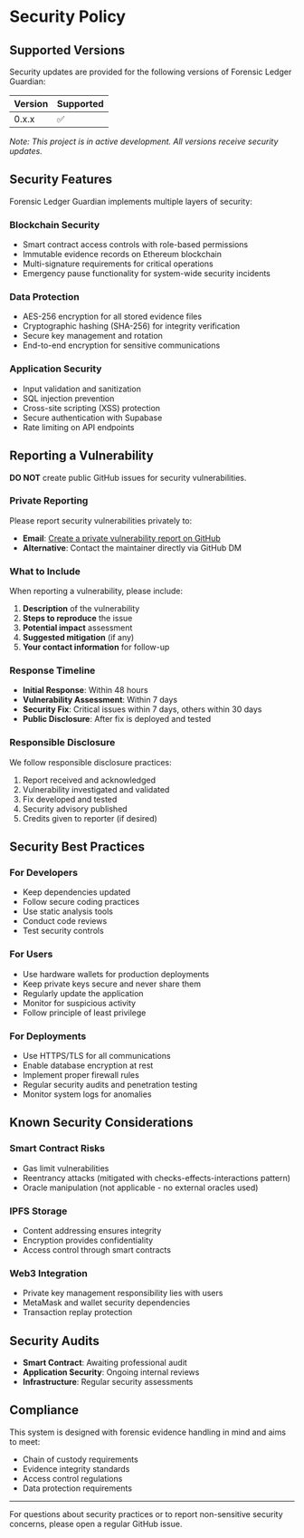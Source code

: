 # Security Policy

## Supported Versions

Security updates are provided for the following versions of Forensic Ledger Guardian:

| Version | Supported          |
| ------- | ------------------ |
| 0.x.x   | :white_check_mark: |

*Note: This project is in active development. All versions receive security updates.*

## Security Features

Forensic Ledger Guardian implements multiple layers of security:

### Blockchain Security
- Smart contract access controls with role-based permissions
- Immutable evidence records on Ethereum blockchain
- Multi-signature requirements for critical operations
- Emergency pause functionality for system-wide security incidents

### Data Protection
- AES-256 encryption for all stored evidence files
- Cryptographic hashing (SHA-256) for integrity verification
- Secure key management and rotation
- End-to-end encryption for sensitive communications

### Application Security
- Input validation and sanitization
- SQL injection prevention
- Cross-site scripting (XSS) protection
- Secure authentication with Supabase
- Rate limiting on API endpoints

## Reporting a Vulnerability

**DO NOT** create public GitHub issues for security vulnerabilities.

### Private Reporting

Please report security vulnerabilities privately to:
- **Email**: [Create a private vulnerability report on GitHub](https://github.com/aaravmahajanofficial/forensic-ledger-guardian/security/advisories/new)
- **Alternative**: Contact the maintainer directly via GitHub DM

### What to Include

When reporting a vulnerability, please include:

1. **Description** of the vulnerability
2. **Steps to reproduce** the issue
3. **Potential impact** assessment
4. **Suggested mitigation** (if any)
5. **Your contact information** for follow-up

### Response Timeline

- **Initial Response**: Within 48 hours
- **Vulnerability Assessment**: Within 7 days
- **Security Fix**: Critical issues within 7 days, others within 30 days
- **Public Disclosure**: After fix is deployed and tested

### Responsible Disclosure

We follow responsible disclosure practices:

1. Report received and acknowledged
2. Vulnerability investigated and validated
3. Fix developed and tested
4. Security advisory published
5. Credits given to reporter (if desired)

## Security Best Practices

### For Developers

- Keep dependencies updated
- Follow secure coding practices
- Use static analysis tools
- Conduct code reviews
- Test security controls

### For Users

- Use hardware wallets for production deployments
- Keep private keys secure and never share them
- Regularly update the application
- Monitor for suspicious activity
- Follow principle of least privilege

### For Deployments

- Use HTTPS/TLS for all communications
- Enable database encryption at rest
- Implement proper firewall rules
- Regular security audits and penetration testing
- Monitor system logs for anomalies

## Known Security Considerations

### Smart Contract Risks
- Gas limit vulnerabilities
- Reentrancy attacks (mitigated with checks-effects-interactions pattern)
- Oracle manipulation (not applicable - no external oracles used)

### IPFS Storage
- Content addressing ensures integrity
- Encryption provides confidentiality
- Access control through smart contracts

### Web3 Integration
- Private key management responsibility lies with users
- MetaMask and wallet security dependencies
- Transaction replay protection

## Security Audits

- **Smart Contract**: Awaiting professional audit
- **Application Security**: Ongoing internal reviews
- **Infrastructure**: Regular security assessments

## Compliance

This system is designed with forensic evidence handling in mind and aims to meet:
- Chain of custody requirements
- Evidence integrity standards
- Access control regulations
- Data protection requirements

---

For questions about security practices or to report non-sensitive security concerns, please open a regular GitHub issue.
